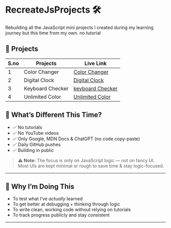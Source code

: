 # RecreateJsProjects 🛠️

Rebuilding all the JavaScript mini projects I created during my learning journey but this time from my own. no tutorial

## 📅 Projects

| S.no | Projects         | Live Link |
|-----|----------------|--------|
| 1   | Color Changer       | [Color Changer](01-colorChanger/index.html) |
| 2   | Digital Clock     | [Digital Clock](02-digitalClock/index.html) |
| 3   | Keyboard Checker     | [keyboard Checker](03-keyboardCheck/index.html) |
| 4   | Unlimited Color     | [Unlimited Color](03-unlimitedColor/index.html) |


## 🎯 What’s Different This Time?

- ✅ No tutorials
- ✅ No YouTube videos
- ✅ Only Google, MDN Docs & ChatGPT (no code copy-paste)
- ✅ Daily GitHub pushes
- ✅ Building in public

> ⚠️ **Note:** The focus is only on JavaScript logic — not on fancy UI.  
> Most UIs are kept minimal or rough to save time & stay logic-focused.

---

## 📌 Why I’m Doing This

- To test what I’ve *actually* learned
- To get better at debugging + thinking through logic
- To write clean, working code without relying on tutorials
- To track progress publicly and stay consistent

---

